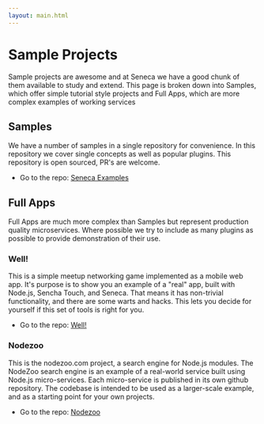 ```yaml
---
layout: main.html
---
```


# Sample Projects
Sample projects are awesome and at Seneca we have a good chunk of them available to study and extend. This page
is broken down into Samples, which offer simple tutorial style projects and Full Apps, which are more complex
examples of working services

## Samples
We have a number of samples in a single repository for convenience. In this repository we cover single concepts
as well as popular plugins. This repository is open sourced, PR's are welcome.

- Go to the repo: [Seneca Examples](https://github.com/rjrodger/seneca-examples)

## Full Apps
Full Apps are much more complex than Samples but represent production quality microservices. Where possible we
try to include as many plugins as possible to provide demonstration of their use.

### Well!
This is a simple meetup networking game implemented as a mobile web app. It's purpose is to show you an example of a "real" app, built with Node.js, Sencha Touch, and Seneca. That means it has non-trivial functionality, and there are some warts and hacks. This lets you decide for yourself if this set of tools is right for you.

- Go to the repo: [Well!](https://github.com/nearform/well)

### Nodezoo
This is the nodezoo.com project, a search engine for Node.js modules. The NodeZoo search engine is an example of a real-world service built using Node.js micro-services. Each micro-service is published in its own github repository. The codebase is intended to be used as a larger-scale example, and as a starting point for your own projects.

- Go to the repo: [Nodezoo](https://github.com/rjrodger/nodezoo)
